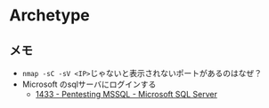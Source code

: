 # Archetype

## メモ

- ``nmap -sC -sV <IP>``じゃないと表示されないポートがあるのはなぜ？
- Microsoft のsqlサーバにログインする 
  - [1433 - Pentesting MSSQL - Microsoft SQL Server](https://book.hacktricks.xyz/network-services-pentesting/pentesting-mssql-microsoft-sql-server)